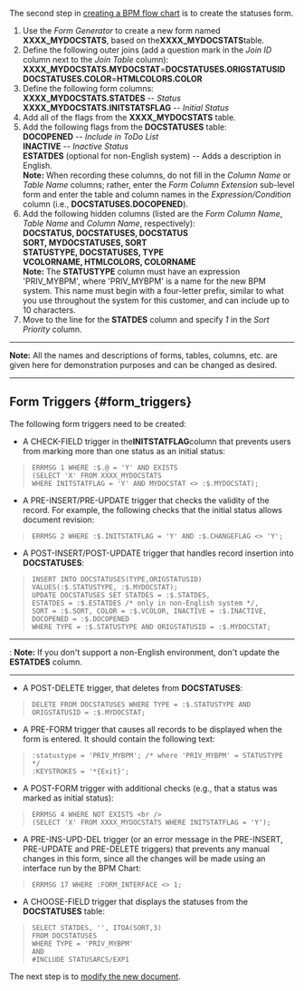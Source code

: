 The second step in [creating a BPM flow
chart](Creating_BPM_Flow_Charts "wikilink") is to create the statuses
form.

1.  Use the *Form Generator* to create a new form named
    **XXXX_MYDOCSTATS**, based on the**XXXX_MYDOCSTATS**table.
2.  Define the following outer joins (add a question mark in the *Join
    ID* column next to the *Join Table* column):\
    **XXXX_MYDOCSTATS.MYDOCSTAT**=**DOCSTATUSES.ORIGSTATUSID\
    DOCSTATUSES.COLOR**=**HTMLCOLORS.COLOR**
3.  Define the following form columns:\
    **XXXX_MYDOCSTATS.STATDES** -- *Status*\
    **XXXX_MYDOCSTATS.INITSTATSFLAG** -- *Initial Status*
4.  Add all of the flags from the **XXXX_MYDOCSTATS** table.
5.  Add the following flags from the **DOCSTATUSES** table:\
    **DOCOPENED** -- *Include in ToDo List*\
    **INACTIVE** -- *Inactive Status*\
    **ESTATDES** (optional for non-English system) -- Adds a description
    in English.\
    **Note:** When recording these columns, do not fill in the *Column
    Name* or *Table Name* columns; rather, enter the *Form Column
    Extension* sub-level form and enter the table and column names in
    the *Expression/Condition* column (i.e., **DOCSTATUSES.DOCOPENED**).
6.  Add the following hidden columns (listed are the *Form Column Name*,
    *Table Name* and *Column Name*, respectively):\
    **DOCSTATUS, DOCSTATUSES, DOCSTATUS**\
    **SORT, MYDOCSTATUSES, SORT**\
    **STATUSTYPE, DOCSTATUSES, TYPE**\
    **VCOLORNAME, HTMLCOLORS, COLORNAME**\
    **Note:** The **STATUSTYPE** column must have an expression
    \'PRIV_MYBPM\', where \'PRIV_MYBPM\' is a name for the new BPM
    system. This name must begin with a four-letter prefix, similar to
    what you use throughout the system for this customer, and can
    include up to 10 characters.
7.  Move to the line for the **STATDES** column and specify *1* in the
    *Sort Priority* column.

------------------------------------------------------------------------

**Note:** All the names and descriptions of forms, tables, columns, etc.
are given here for demonstration purposes and can be changed as desired.

------------------------------------------------------------------------

## Form Triggers {#form_triggers}

The following form triggers need to be created:

-   A CHECK-FIELD trigger in the**INITSTATFLAG**column that prevents
    users from marking more than one status as an initial status:

> ``` tsql
> ERRMSG 1 WHERE :$.@ = 'Y' AND EXISTS
> (SELECT 'X' FROM XXXX_MYDOCSTATS 
> WHERE INITSTATFLAG = 'Y' AND MYDOCSTAT <> :$.MYDOCSTAT);
> ```

-   A PRE-INSERT/PRE-UPDATE trigger that checks the validity of the
    record. For example, the following checks that the initial status
    allows document revision:

> ``` tsql
> ERRMSG 2 WHERE :$.INITSTATFLAG = 'Y' AND :$.CHANGEFLAG <> 'Y';
> ```

-   A POST-INSERT/POST-UPDATE trigger that handles record insertion into
    **DOCSTATUSES**:

> ``` tsql
> INSERT INTO DOCSTATUSES(TYPE,ORIGSTATUSID)
> VALUES(:$.STATUSTYPE, :$.MYDOCSTAT);
> UPDATE DOCSTATUSES SET STATDES = :$.STATDES,
> ESTATDES = :$.ESTATDES /* only in non-English system */, 
> SORT = :$.SORT, COLOR = :$.VCOLOR, INACTIVE = :$.INACTIVE, 
> DOCOPENED = :$.DOCOPENED
> WHERE TYPE = :$.STATUSTYPE AND ORIGSTATUSID = :$.MYDOCSTAT;
> ```

------------------------------------------------------------------------

:   **Note:** If you don\'t support a non-English environment, don\'t
    update the **ESTATDES** column.

------------------------------------------------------------------------

-   A POST-DELETE trigger, that deletes from **DOCSTATUSES**:

> ``` tsql
> DELETE FROM DOCSTATUSES WHERE TYPE = :$.STATUSTYPE AND ORIGSTATUSID = :$.MYDOCSTAT; 
> ```

-   A PRE-FORM trigger that causes all records to be displayed when the
    form is entered. It should contain the following text:

> ``` tsql
> :statustype = 'PRIV_MYBPM'; /* where 'PRIV_MYBPM' = STATUSTYPE */ 
> :KEYSTROKES = '*{Exit}'; 
> ```

-   A POST-FORM trigger with additional checks (e.g., that a status was
    marked as initial status):

> ``` tsql
> ERRMSG 4 WHERE NOT EXISTS <br />
> (SELECT 'X' FROM XXXX_MYDOCSTATS WHERE INITSTATFLAG = 'Y');
> ```

-   A PRE-INS-UPD-DEL trigger (or an error message in the PRE-INSERT,
    PRE-UPDATE and PRE-DELETE triggers) that prevents any manual changes
    in this form, since all the changes will be made using an interface
    run by the BPM Chart:

> ``` tsql
> ERRMSG 17 WHERE :FORM_INTERFACE <> 1;
> ```

-   A CHOOSE-FIELD trigger that displays the statuses from the
    **DOCSTATUSES** table:

> ``` tsql
> SELECT STATDES, '', ITOA(SORT,3)
> FROM DOCSTATUSES
> WHERE TYPE = 'PRIV_MYBPM'
> AND
> #INCLUDE STATUSARCS/EXP1
> ```

The next step is to [modify the new
document](Modifying_the_New_Document "wikilink").
